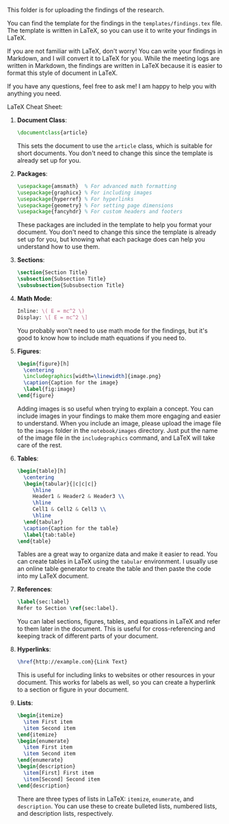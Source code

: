 This folder is for uploading the findings of the research.

You can find the template for the findings in the `templates/findings.tex` file. The template is written in LaTeX, so you can use it to write your findings in LaTeX.

If you are not familiar with LaTeX, don't worry! You can write your findings in Markdown, and I will convert it to LaTeX for you. While the meeting logs are written in Markdown, the findings are written in LaTeX because it is easier to format this style of document in LaTeX.

If you have any questions, feel free to ask me! I am happy to help you with anything you need.

LaTeX Cheat Sheet:

1. **Document Class**:

   ```latex
   \documentclass{article}
   ```

   This sets the document to use the `article` class, which is suitable for short documents. You don't need to change this since the template is already set up for you.

2. **Packages**:

   ```latex
   \usepackage{amsmath}  % For advanced math formatting
   \usepackage{graphicx} % For including images
   \usepackage{hyperref} % For hyperlinks
   \usepackage{geometry} % For setting page dimensions
   \usepackage{fancyhdr} % For custom headers and footers
   ```

   These packages are included in the template to help you format your document. You don't need to change this since the template is already set up for you, but knowing what each package does can help you understand how to use them.

3. **Sections**:

   ```latex
   \section{Section Title}
   \subsection{Subsection Title}
   \subsubsection{Subsubsection Title}
   ```

4. **Math Mode**:

   ```latex
   Inline: \( E = mc^2 \)
   Display: \[ E = mc^2 \]
   ```

   You probably won't need to use math mode for the findings, but it's good to know how to include math equations if you need to.

5. **Figures**:

   ```latex
   \begin{figure}[h]
     \centering
     \includegraphics[width=\linewidth]{image.png}
     \caption{Caption for the image}
     \label{fig:image}
   \end{figure}
   ```

   Adding images is so useful when trying to explain a concept. You can include images in your findings to make them more engaging and easier to understand. When you include an image, please upload the image file to the `images` folder in the `notebook/images` directory. Just put the name of the image file in the `includegraphics` command, and LaTeX will take care of the rest.

6. **Tables**:

   ```latex
   \begin{table}[h]
     \centering
     \begin{tabular}{|c|c|c|}
        \hline
        Header1 & Header2 & Header3 \\
        \hline
        Cell1 & Cell2 & Cell3 \\
        \hline
     \end{tabular}
     \caption{Caption for the table}
     \label{tab:table}
   \end{table}
   ```

   Tables are a great way to organize data and make it easier to read. You can create tables in LaTeX using the `tabular` environment. I usually use an online table generator to create the table and then paste the code into my LaTeX document.

7. **References**:

   ```latex
   \label{sec:label}
   Refer to Section \ref{sec:label}.
   ```

   You can label sections, figures, tables, and equations in LaTeX and refer to them later in the document. This is useful for cross-referencing and keeping track of different parts of your document.

8. **Hyperlinks**:

   ```latex
   \href{http://example.com}{Link Text}
   ```

   This is useful for including links to websites or other resources in your document. This works for labels as well, so you can create a hyperlink to a section or figure in your document.

9. **Lists**:
   ```latex
   \begin{itemize}
     \item First item
     \item Second item
   \end{itemize}
   \begin{enumerate}
     \item First item
     \item Second item
   \end{enumerate}
   \begin{description}
     \item[First] First item
     \item[Second] Second item
   \end{description}
   ```
   There are three types of lists in LaTeX: `itemize`, `enumerate`, and `description`. You can use these to create bulleted lists, numbered lists, and description lists, respectively.
